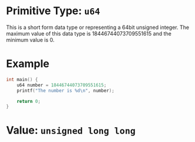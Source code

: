 # Primitive Type: `u64`
This is a short form data type or representing a 64bit unsigned integer.
The maximum value of this data type is 18446744073709551615 and the minimum value is 0.

# Example
```cpp
int main() {
    u64 number = 18446744073709551615;
    printf("The number is %d\n", number);

    return 0;
}
```

# Value: `unsigned long long`
